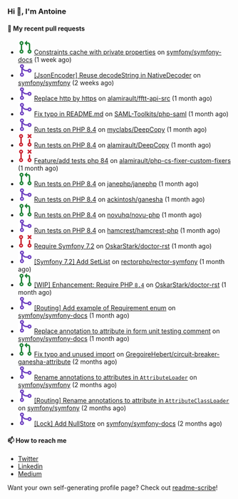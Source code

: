 ### Hi 👋, I'm Antoine

#### 👷 My recent pull requests

- ![](./assets/pr-open.svg) [Constraints cache with private properties](https://github.com/symfony/symfony-docs/pull/20488) on [symfony/symfony-docs](https://github.com/symfony/symfony-docs) (1 week ago)
- ![](./assets/pr-merged.svg) [[JsonEncoder] Reuse decodeString in NativeDecoder](https://github.com/symfony/symfony/pull/59203) on [symfony/symfony](https://github.com/symfony/symfony) (2 weeks ago)
- ![](./assets/pr-merged.svg) [Replace http by https](https://github.com/alamirault/fftt-api-src/pull/21) on [alamirault/fftt-api-src](https://github.com/alamirault/fftt-api-src) (1 month ago)
- ![](./assets/pr-merged.svg) [Fix typo in README.md](https://github.com/SAML-Toolkits/php-saml/pull/601) on [SAML-Toolkits/php-saml](https://github.com/SAML-Toolkits/php-saml) (1 month ago)
- ![](./assets/pr-merged.svg) [Run tests on PHP 8.4](https://github.com/myclabs/DeepCopy/pull/198) on [myclabs/DeepCopy](https://github.com/myclabs/DeepCopy) (1 month ago)
- ![](./assets/pr-closed.svg) [Run tests on PHP 8.4](https://github.com/alamirault/DeepCopy/pull/1) on [alamirault/DeepCopy](https://github.com/alamirault/DeepCopy) (1 month ago)
- ![](./assets/pr-closed.svg) [Feature/add tests php 84](https://github.com/alamirault/php-cs-fixer-custom-fixers/pull/1) on [alamirault/php-cs-fixer-custom-fixers](https://github.com/alamirault/php-cs-fixer-custom-fixers) (1 month ago)
- ![](./assets/pr-open.svg) [Run tests on PHP 8.4](https://github.com/janephp/janephp/pull/836) on [janephp/janephp](https://github.com/janephp/janephp) (1 month ago)
- ![](./assets/pr-merged.svg) [Run tests on PHP 8.4](https://github.com/ackintosh/ganesha/pull/119) on [ackintosh/ganesha](https://github.com/ackintosh/ganesha) (1 month ago)
- ![](./assets/pr-open.svg) [Run tests on PHP 8.4](https://github.com/novuhq/novu-php/pull/74) on [novuhq/novu-php](https://github.com/novuhq/novu-php) (1 month ago)
- ![](./assets/pr-merged.svg) [Run tests on PHP 8.4](https://github.com/hamcrest/hamcrest-php/pull/84) on [hamcrest/hamcrest-php](https://github.com/hamcrest/hamcrest-php) (1 month ago)
- ![](./assets/pr-closed.svg) [Require Symfony 7.2](https://github.com/OskarStark/doctor-rst/pull/1887) on [OskarStark/doctor-rst](https://github.com/OskarStark/doctor-rst) (1 month ago)
- ![](./assets/pr-merged.svg) [[Symfony 7.2] Add SetList](https://github.com/rectorphp/rector-symfony/pull/684) on [rectorphp/rector-symfony](https://github.com/rectorphp/rector-symfony) (1 month ago)
- ![](./assets/pr-open.svg) [[WIP] Enhancement: Require PHP `8.4`](https://github.com/OskarStark/doctor-rst/pull/1886) on [OskarStark/doctor-rst](https://github.com/OskarStark/doctor-rst) (1 month ago)
- ![](./assets/pr-merged.svg) [[Routing] Add example of Requirement enum](https://github.com/symfony/symfony-docs/pull/20409) on [symfony/symfony-docs](https://github.com/symfony/symfony-docs) (1 month ago)
- ![](./assets/pr-merged.svg) [Replace annotation to attribute in form unit testing comment](https://github.com/symfony/symfony-docs/pull/20408) on [symfony/symfony-docs](https://github.com/symfony/symfony-docs) (1 month ago)
- ![](./assets/pr-open.svg) [Fix typo and unused import](https://github.com/GregoireHebert/circuit-breaker-ganesha-attribute/pull/1) on [GregoireHebert/circuit-breaker-ganesha-attribute](https://github.com/GregoireHebert/circuit-breaker-ganesha-attribute) (2 months ago)
- ![](./assets/pr-merged.svg) [Rename annotations to attributes in `AttributeLoader`](https://github.com/symfony/symfony/pull/58585) on [symfony/symfony](https://github.com/symfony/symfony) (2 months ago)
- ![](./assets/pr-merged.svg) [[Routing] Rename annotations to attribute in `AttributeClassLoader`](https://github.com/symfony/symfony/pull/58584) on [symfony/symfony](https://github.com/symfony/symfony) (2 months ago)
- ![](./assets/pr-merged.svg) [[Lock] Add NullStore](https://github.com/symfony/symfony-docs/pull/20315) on [symfony/symfony-docs](https://github.com/symfony/symfony-docs) (2 months ago)

#### 📫 How to reach me

- [Twitter](https://twitter.com/a_lamirault)
- [Linkedin](https://www.linkedin.com/in/antoine-lamirault-9a9a9a107/)
- [Medium](https://alamirault.medium.com)

Want your own self-generating profile page? Check out [readme-scribe](https://github.com/muesli/readme-scribe)!
